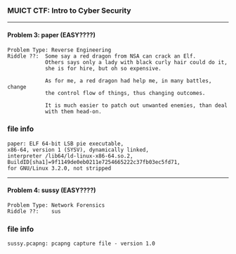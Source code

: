 ### MUICT CTF: Intro to Cyber Security 
----
#### Problem 3: paper (EASY????)
``` 
Problem Type: Reverse Engineering  
Riddle ??:  Some say a red dragon from NSA can crack an Elf. 
            Others says only a lady with black curly hair could do it,
            she is for hire, but oh so expensive.
            
            As for me, a red dragon had help me, in many battles, change
            the control flow of things, thus changing outcomes. 

            It is much easier to patch out unwanted enemies, than deal 
            with them head-on.
```

### file info
```
paper: ELF 64-bit LSB pie executable, 
x86-64, version 1 (SYSV), dynamically linked, 
interpreter /lib64/ld-linux-x86-64.so.2, 
BuildID[sha1]=9f1149de0eb0211e7254665222c37fb03ec5fd71, 
for GNU/Linux 3.2.0, not stripped
```
----

#### Problem 4: sussy (EASY????)
``` 
Problem Type: Network Forensics  
Riddle ??:    sus
```

### file info
```
sussy.pcapng: pcapng capture file - version 1.0
```